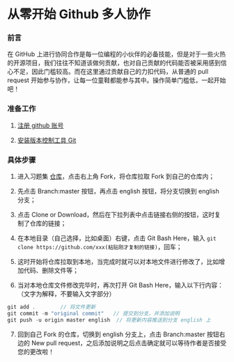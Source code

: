 # 从零开始 Github 多人协作

### 前言

在 GitHub 上进行协同合作是每一位编程的小伙伴的必备技能，但是对于一些火热的开源项目，我们往往不知道该做何贡献，也对自己贡献的代码能否被采用感到信心不足，因此门槛较高。而在这里通过贡献自己的力扣代码，从普通的 pull request 开始参与协作，让每一位童鞋都能参与其中。操作简单门槛低，一起开始吧！

### 准备工作

1. [注册 github 账号](https://github.com/)

2. [安装版本控制工具 Git](https://git-scm.com/)

### 具体步骤

1. 进入习题集 [仓库](https://github.com/ML-ZimingMeng/LeetCode-Python3)，点击右上角 Fork，将仓库拉取 Fork 到自己的仓库内；

2. 先点击 Branch:master 按钮，再点击 english 按钮，将分支切换到 english 分支；

3. 点击 Clone or Download，然后在下拉列表中点击链接右侧的按钮，这时复制了仓库的链接；
   
4. 在本地目录（自己选择，比如桌面）右键，点击 Git Bash Here，输入 `git clone https://github.com/xxx(粘贴刚才复制的链接)`，回车；

5. 这时开始将仓库拉取到本地，当完成时就可以对本地文件进行修改了，比如增加代码、删除文件等；

6. 当对本地仓库文件修改完毕时，再次打开 Git Bash Here，输入以下行内容：（文字为解释，不要输入文字部分）

```c
git add .        // 将文件更新
git commit -m "original commit"   // 提交到分支，并添加说明
git push -u origin master english  // 将更新内容推送到分支 english 上
```

7. 回到自己 Fork 的仓库，切换到 english 分支上，点击 Branch:master 按钮右边的 New pull request，之后添加说明之后点击确定就可以等待作者是否接受您的更改啦！